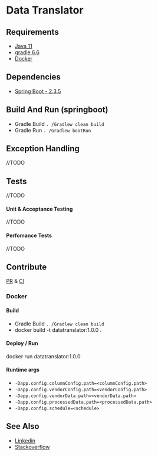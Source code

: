# Data Translator



## Requirements

- [Java 11](https://www.oracle.com/in/java/technologies/javase-jdk11-downloads.html)
- [gradle 6.6](https://docs.gradle.org/6.6/release-notes.html)
- [Docker](https://www.docker.com/?utm_source=google&utm_medium=cpc&utm_campaign=dockerhomepage&utm_content=nemea&utm_term=dockerhomepage&utm_budget=growth&gclid=Cj0KCQjwrsGCBhD1ARIsALILBYpuILmY6l15dUg-XaNWUjSA4yCkkESn7Z0YdeRz5QOWxwaORUtgeFkaAtLpEALw_wcB)

## Dependencies

- [Spring Boot - 2.3.5](https://start.spring.io/) 

## Build And Run (springboot)

- Gradle Build
    ```. /Gradlew clean build```
- Gradle Run
    ```. /Gradlew bootRun```
    
## Exception Handling
//TODO
## Tests
//TODO
#### Unit & Acceptance Testing
//TODO
#### Perfomance Tests
//TODO

## Contribute

[PR](https://github.com/mikykg/datatranslator/pulls) & [CI](TODO)

### Docker
#### Build

- Gradle Build
    ```. /Gradlew clean build```
- docker build -t datatranslator:1.0.0 .

#### Deploy / Run
docker run datatranslator:1.0.0 

#### Runtime args
- `-Dapp.config.columnConfig.path=<columnConfig.path>`
- `-Dapp.config.vendorConfig.path=<vendorConfig.path>`
- `-Dapp.config.vendorData.path=<vendorData.path>`
- `-Dapp.config.processedData.path=<processedData.path>`
- `-Dapp.config.schedule=<schedule>`


## See Also

- [Linkedin](https://www.linkedin.com/in/michael-george-7881b9126/)
- [Stackoverflow](https://stackoverflow.com/users/12447757/michael-george)

